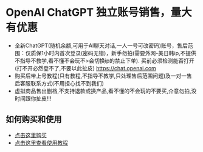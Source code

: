 # OpenAI ChatGPT 独立账号销售，量大有优惠

- 全新ChatGPT(随机余额,可用于AI聊天对话,一人一号可改密码)账号，售后范围：仅质保1小时内首次登录(密码无错)，新手勿拍(需要外网-美日韩ip,不提供不指导不教学,看不懂不会玩不>会切换ip的禁止下单). 买前必须检测能否打开(打不开必然登不了,不要以此扯皮) https://chat.openai.com
- 购买后带上号教程(只有教程,不指导不教学,只处理售后范围问题)及一对一售后客服联系方式(不用担心找不到我们)
- 虚拟商品售出删档,不支持退款或换产品,看不懂的不会玩的不要买,介意勿拍,没时间跟你扯皮!!!

## 如何购买和使用

- [点击这里购买](https://m.tb.cn/h.UHR1pJ2?tk=J5CZdlTF34g)
- [点击这里查看使用教程](https://j4e9o23wo3.feishu.cn/docx/VPmOdWPJHouV4wxqnl3clWp9npb)
